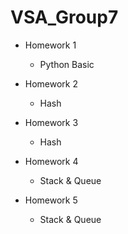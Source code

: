 # VSA_Group7

- Homework 1
  - Python Basic

- Homework 2
  - Hash

- Homework 3
  - Hash

- Homework 4
  - Stack & Queue

- Homework 5
  - Stack & Queue